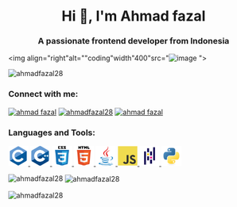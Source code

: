 <h1 align="center">Hi 👋, I'm Ahmad fazal</h1>
<h3 align="center">A passionate frontend developer from Indonesia</h3>

<img align="right"alt=""coding"width"400"src="![image](https://github.com/ahmadfazal28/info-grafis/assets/116022174/b1fcdac7-df14-4fe9-b5be-168754efca77)
">

<p align="left"> <img src="https://komarev.com/ghpvc/?username=ahmadfazal28&label=Profile%20views&color=0e75b6&style=flat" alt="ahmadfazal28" /> </p>

<h3 align="left">Connect with me:</h3>
<p align="left">
<a href="https://fb.com/ahmad fazal" target="blank"><img align="center" src="https://raw.githubusercontent.com/rahuldkjain/github-profile-readme-generator/master/src/images/icons/Social/facebook.svg" alt="ahmad fazal" height="30" width="40" /></a>
<a href="https://instagram.com/ahmadfazal28" target="blank"><img align="center" src="https://raw.githubusercontent.com/rahuldkjain/github-profile-readme-generator/master/src/images/icons/Social/instagram.svg" alt="ahmadfazal28" height="30" width="40" /></a>
<a href="https://www.youtube.com/c/ahmad fazal" target="blank"><img align="center" src="https://raw.githubusercontent.com/rahuldkjain/github-profile-readme-generator/master/src/images/icons/Social/youtube.svg" alt="ahmad fazal" height="30" width="40" /></a>
</p>

<h3 align="left">Languages and Tools:</h3>
<p align="left"> <a href="https://www.cprogramming.com/" target="_blank" rel="noreferrer"> <img src="https://raw.githubusercontent.com/devicons/devicon/master/icons/c/c-original.svg" alt="c" width="40" height="40"/> </a> <a href="https://www.w3schools.com/cpp/" target="_blank" rel="noreferrer"> <img src="https://raw.githubusercontent.com/devicons/devicon/master/icons/cplusplus/cplusplus-original.svg" alt="cplusplus" width="40" height="40"/> </a> <a href="https://www.w3schools.com/css/" target="_blank" rel="noreferrer"> <img src="https://raw.githubusercontent.com/devicons/devicon/master/icons/css3/css3-original-wordmark.svg" alt="css3" width="40" height="40"/> </a> <a href="https://www.w3.org/html/" target="_blank" rel="noreferrer"> <img src="https://raw.githubusercontent.com/devicons/devicon/master/icons/html5/html5-original-wordmark.svg" alt="html5" width="40" height="40"/> </a> <a href="https://www.java.com" target="_blank" rel="noreferrer"> <img src="https://raw.githubusercontent.com/devicons/devicon/master/icons/java/java-original.svg" alt="java" width="40" height="40"/> </a> <a href="https://developer.mozilla.org/en-US/docs/Web/JavaScript" target="_blank" rel="noreferrer"> <img src="https://raw.githubusercontent.com/devicons/devicon/master/icons/javascript/javascript-original.svg" alt="javascript" width="40" height="40"/> </a> <a href="https://pandas.pydata.org/" target="_blank" rel="noreferrer"> <img src="https://raw.githubusercontent.com/devicons/devicon/2ae2a900d2f041da66e950e4d48052658d850630/icons/pandas/pandas-original.svg" alt="pandas" width="40" height="40"/> </a> <a href="https://www.python.org" target="_blank" rel="noreferrer"> <img src="https://raw.githubusercontent.com/devicons/devicon/master/icons/python/python-original.svg" alt="python" width="40" height="40"/> </a> </p>

<p><img align="left" src="https://github-readme-stats.vercel.app/api/top-langs?username=ahmadfazal28&show_icons=true&locale=en&layout=compact" alt="ahmadfazal28" /></p>

<p>&nbsp;<img align="center" src="https://github-readme-stats.vercel.app/api?username=ahmadfazal28&show_icons=true&locale=en" alt="ahmadfazal28" /></p>

<p><img align="center" src="https://github-readme-streak-stats.herokuapp.com/?user=ahmadfazal28&" alt="ahmadfazal28" /></p>

